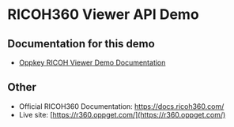 # RICOH360 Viewer API Demo

## Documentation for this demo

* [Oppkey RICOH Viewer Demo Documentation](https://theta360developers.github.io/ricoh-viewer/)

## Other

* Official RICOH360 Documentation: https://docs.ricoh360.com/
* Live site: [https://r360.oppget.com/](https://r360.oppget.com/)
